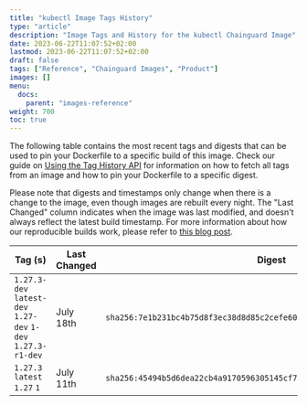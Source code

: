 ```yaml
---
title: "kubectl Image Tags History"
type: "article"
description: "Image Tags and History for the kubectl Chainguard Image"
date: 2023-06-22T11:07:52+02:00
lastmod: 2023-06-22T11:07:52+02:00
draft: false
tags: ["Reference", "Chainguard Images", "Product"]
images: []
menu:
  docs:
    parent: "images-reference"
weight: 700
toc: true
---
```


The following table contains the most recent tags and digests that can be used to pin your Dockerfile to a specific build of this image. Check our guide on [Using the Tag History API](/chainguard/chainguard-images/using-the-tag-history-api/) for information on how to fetch all tags from an image and how to pin your Dockerfile to a specific digest.

Please note that digests and timestamps only change when there is a change to the image, even though images are rebuilt every night. The "Last Changed" column indicates when the image was last modified, and doesn't always reflect the latest build timestamp. For more information about how our reproducible builds work, please refer to [this blog post](https://www.chainguard.dev/unchained/reproducing-chainguards-reproducible-image-builds).

| Tag (s)                                                       | Last Changed | Digest                                                                    |
|---------------------------------------------------------------|--------------|---------------------------------------------------------------------------|
|  `1.27.3-dev` `latest-dev` `1.27-dev` `1-dev` `1.27.3-r1-dev` | July 18th    | `sha256:7e1b231bc4b75d8f3ec38d8d85c2cefe60708541b28915ef5a3211c1f6d3c25d` |
|  `1.27.3` `latest` `1.27` `1`                                 | July 11th    | `sha256:45494b5d6dea22cb4a9170596305145cf73f75a37211de5212d5777befb4221e` |
